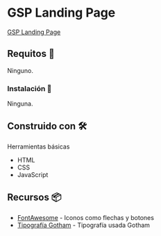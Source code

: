 # GSP Landing Page
[GSP Landing Page](https://gsp-cabo.netlify.app/)

## Requitos 🚀
Ninguno.

### Instalación 🔧
Ninguna.

## Construido con 🛠️
Herramientas básicas
* HTML
* CSS
* JavaScript

## Recursos 📦

* [FontAwesome](https://fontawesome.com/) - Iconos como flechas y botones
* [Tipografía Gotham](https://cdn.rawgit.com/mfd/f3d96ec7f0e8f034cc22ea73b3797b59/raw/856f1dbb8d807aabceb80b6d4f94b464df461b3e/gotham.css) - Tipografía usada Gotham


